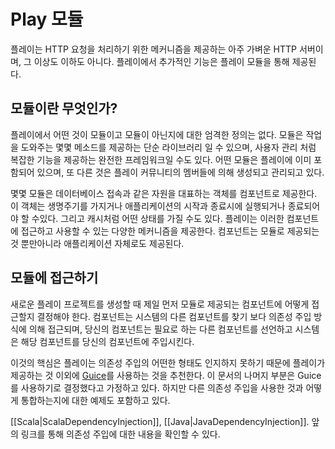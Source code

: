# Play 모듈

플레이는 HTTP 요청을 처리하기 위한 메커니즘을 제공하는 아주 가벼운 HTTP 서버이며, 그 이상도 이하도 아니다. 플레이에서 추가적인 기능은 플레이 모듈을 통해 제공된다.

## 모듈이란 무엇인가?

플레이에서 어떤 것이 모듈이고 모듈이 아닌지에 대한 엄격한 정의는 없다. 모듈은 작업을 도와주는 몇몇 메소드를 제공하는 단순 라이브러리 일 수 있으며, 사용자 관리 처럼 복잡한 기능을 제공하는 완전한 프레임워크일 수도 있다. 어떤 모듈은 플레이에 이미 포함되어 있으며, 또 다른 것은 플레이 커뮤니티의 멤버들에 의해 생성되고 관리되고 있다.

몇몇 모듈은 데이터베이스 접속과 같은 자원을 대표하는 객체를 컴포넌트로 제공한다. 이 객체는 생명주기를 가지거나 애플리케이션의 시작과 종료시에 실행되거나 종료되어야 할 수있다. 그리고 캐시처럼 어떤 상태를 가질 수도 있다. 플레이는 이러한 컴포넌트에 접근하고 사용할 수 있는 다양한 메커니즘을 제공한다. 컴포넌트는 모듈로 제공되는 것 뿐만아니라 애플리케이션 자체로도 제공된다.

## 모듈에 접근하기

새로운 플레이 프로젝트를 생성할 때 제일 먼저 모듈로 제공되는 컴포넌트에 어떻게 접근할지 결정해야 한다. 컴포넌트는 시스템의 다른 컴포넌트를 찾기 보다 의존성 주입 방식에 의해 접근되며, 당신의 컴포넌트는 필요로 하는 다른 컴포넌트를 선언하고 시스템은 해당 컴포넌트를 당신의 컴포넌트에 주입시킨다.

이것의 핵심은 플레이는 의존성 주입의 어떤한 형태도 인지하지 못하기 때문에 플레이가 제공하는 것 이외에 [Guice](https://github.com/google/guice)를 사용하는 것을 추천한다. 이 문서의 나머지 부분은 Guice를 사용하기로 결정했다고 가정하고 있다. 하지만 다른 의존성 주입을 사용한 것과 어떻게 통합하는지에 대한 예제도 포함하고 있다.

[[Scala|ScalaDependencyInjection]], [[Java|JavaDependencyInjection]]. 앞의 링크를 통해 의존성 주입에 대한 내용을 확인할 수 있다.
